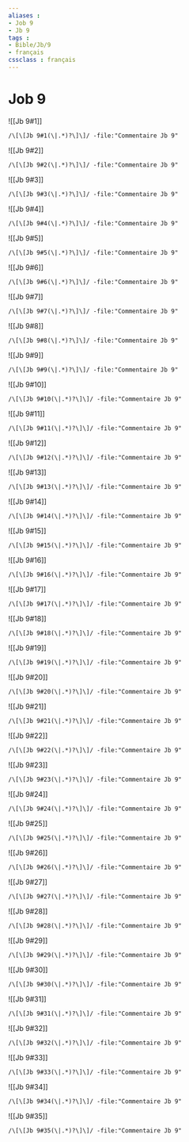 ```yaml
---
aliases : 
- Job 9
- Jb 9
tags : 
- Bible/Jb/9
- français
cssclass : français
---
```


# Job 9

![[Jb 9#1]]

```query
/\[\[Jb 9#1(\|.*)?\]\]/ -file:"Commentaire Jb 9"
```

![[Jb 9#2]]

```query
/\[\[Jb 9#2(\|.*)?\]\]/ -file:"Commentaire Jb 9"
```

![[Jb 9#3]]

```query
/\[\[Jb 9#3(\|.*)?\]\]/ -file:"Commentaire Jb 9"
```

![[Jb 9#4]]

```query
/\[\[Jb 9#4(\|.*)?\]\]/ -file:"Commentaire Jb 9"
```

![[Jb 9#5]]

```query
/\[\[Jb 9#5(\|.*)?\]\]/ -file:"Commentaire Jb 9"
```

![[Jb 9#6]]

```query
/\[\[Jb 9#6(\|.*)?\]\]/ -file:"Commentaire Jb 9"
```

![[Jb 9#7]]

```query
/\[\[Jb 9#7(\|.*)?\]\]/ -file:"Commentaire Jb 9"
```

![[Jb 9#8]]

```query
/\[\[Jb 9#8(\|.*)?\]\]/ -file:"Commentaire Jb 9"
```

![[Jb 9#9]]

```query
/\[\[Jb 9#9(\|.*)?\]\]/ -file:"Commentaire Jb 9"
```

![[Jb 9#10]]

```query
/\[\[Jb 9#10(\|.*)?\]\]/ -file:"Commentaire Jb 9"
```

![[Jb 9#11]]

```query
/\[\[Jb 9#11(\|.*)?\]\]/ -file:"Commentaire Jb 9"
```

![[Jb 9#12]]

```query
/\[\[Jb 9#12(\|.*)?\]\]/ -file:"Commentaire Jb 9"
```

![[Jb 9#13]]

```query
/\[\[Jb 9#13(\|.*)?\]\]/ -file:"Commentaire Jb 9"
```

![[Jb 9#14]]

```query
/\[\[Jb 9#14(\|.*)?\]\]/ -file:"Commentaire Jb 9"
```

![[Jb 9#15]]

```query
/\[\[Jb 9#15(\|.*)?\]\]/ -file:"Commentaire Jb 9"
```

![[Jb 9#16]]

```query
/\[\[Jb 9#16(\|.*)?\]\]/ -file:"Commentaire Jb 9"
```

![[Jb 9#17]]

```query
/\[\[Jb 9#17(\|.*)?\]\]/ -file:"Commentaire Jb 9"
```

![[Jb 9#18]]

```query
/\[\[Jb 9#18(\|.*)?\]\]/ -file:"Commentaire Jb 9"
```

![[Jb 9#19]]

```query
/\[\[Jb 9#19(\|.*)?\]\]/ -file:"Commentaire Jb 9"
```

![[Jb 9#20]]

```query
/\[\[Jb 9#20(\|.*)?\]\]/ -file:"Commentaire Jb 9"
```

![[Jb 9#21]]

```query
/\[\[Jb 9#21(\|.*)?\]\]/ -file:"Commentaire Jb 9"
```

![[Jb 9#22]]

```query
/\[\[Jb 9#22(\|.*)?\]\]/ -file:"Commentaire Jb 9"
```

![[Jb 9#23]]

```query
/\[\[Jb 9#23(\|.*)?\]\]/ -file:"Commentaire Jb 9"
```

![[Jb 9#24]]

```query
/\[\[Jb 9#24(\|.*)?\]\]/ -file:"Commentaire Jb 9"
```

![[Jb 9#25]]

```query
/\[\[Jb 9#25(\|.*)?\]\]/ -file:"Commentaire Jb 9"
```

![[Jb 9#26]]

```query
/\[\[Jb 9#26(\|.*)?\]\]/ -file:"Commentaire Jb 9"
```

![[Jb 9#27]]

```query
/\[\[Jb 9#27(\|.*)?\]\]/ -file:"Commentaire Jb 9"
```

![[Jb 9#28]]

```query
/\[\[Jb 9#28(\|.*)?\]\]/ -file:"Commentaire Jb 9"
```

![[Jb 9#29]]

```query
/\[\[Jb 9#29(\|.*)?\]\]/ -file:"Commentaire Jb 9"
```

![[Jb 9#30]]

```query
/\[\[Jb 9#30(\|.*)?\]\]/ -file:"Commentaire Jb 9"
```

![[Jb 9#31]]

```query
/\[\[Jb 9#31(\|.*)?\]\]/ -file:"Commentaire Jb 9"
```

![[Jb 9#32]]

```query
/\[\[Jb 9#32(\|.*)?\]\]/ -file:"Commentaire Jb 9"
```

![[Jb 9#33]]

```query
/\[\[Jb 9#33(\|.*)?\]\]/ -file:"Commentaire Jb 9"
```

![[Jb 9#34]]

```query
/\[\[Jb 9#34(\|.*)?\]\]/ -file:"Commentaire Jb 9"
```

![[Jb 9#35]]

```query
/\[\[Jb 9#35(\|.*)?\]\]/ -file:"Commentaire Jb 9"
```

